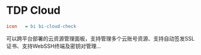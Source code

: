 # TDP Cloud

```ini
icon   = bi bi-cloud-check
```

可以跨平台部署的云资源管理面板，支持管理多个云账号资源、支持自动签发SSL证书、支持WebSSH终端及密钥对管理...
